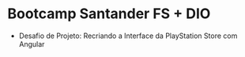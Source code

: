 # Bootcamp Santander FS + DIO

- Desafio de Projeto: Recriando a Interface da PlayStation Store com Angular





